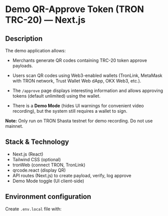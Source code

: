 # Demo QR-Approve Token (TRON TRC-20) — Next.js

## Description
The demo application allows:

- Merchants generate QR codes containing TRC-20 token approve payloads.

- Users scan QR codes using Web3-enabled wallets (TronLink, MetaMask with TRON network, Trust Wallet Web dApp, OKX Web3, etc.).

- The `/approve` page displays interesting information and allows approving tokens (default unlimited) using the wallet.

- There is a **Demo Mode** (hides UI warnings for convenient video recording), but the system still requires a wallet to sign.

**Note:** Only run on TRON Shasta testnet for demo recording. Do not use mainnet.

## Stack & Technology
- Next.js (React)
- Tailwind CSS (optional)
- tronWeb (connect TRON, TronLink)
- qrcode.react (display QR)
- API routes (Next.js) to create payload, verify, log approve
- Demo Mode toggle (UI client-side)

## Environment configuration
Create `.env.local` file with:
